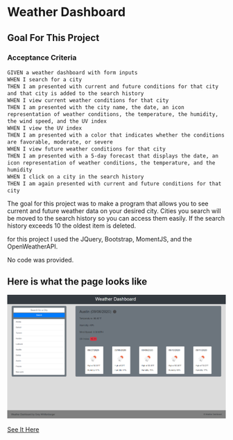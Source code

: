 # Weather Dashboard

## Goal For This Project
### Acceptance Criteria
```
GIVEN a weather dashboard with form inputs
WHEN I search for a city
THEN I am presented with current and future conditions for that city and that city is added to the search history
WHEN I view current weather conditions for that city
THEN I am presented with the city name, the date, an icon representation of weather conditions, the temperature, the humidity, the wind speed, and the UV index
WHEN I view the UV index
THEN I am presented with a color that indicates whether the conditions are favorable, moderate, or severe
WHEN I view future weather conditions for that city
THEN I am presented with a 5-day forecast that displays the date, an icon representation of weather conditions, the temperature, and the humidity
WHEN I click on a city in the search history
THEN I am again presented with current and future conditions for that city
```
The goal for this project was to make a program that allows you to see current and future weather data on your desired city. Cities you search will be moved to the search history so you can access them easily. If the search history exceeds 10 the oldest item is deleted.

for this project I used the JQuery, Bootstrap, MomentJS, and the OpenWeatherAPI.

No code was provided.

## Here is what the page looks like
![Full site](https://github.com/Grey-Whitt/weather-dashboard/blob/master/assets/fullsite.png)

[See It Here](https://grey-whitt.github.io/weather-dashboard/)